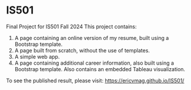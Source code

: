 # IS501
Final Project for IS501 Fall 2024
This project contains:
1. A page containing an online version of my resume, built using a Bootstrap template.
2. A page built from scratch, without the use of templates.
3. A simple web app.
4. A page containing additional career information, also built using a Bootstrap template. Also contains an embedded Tableau visualization.

To see the published result, please visit:
https://ericvmag.github.io/IS501/

